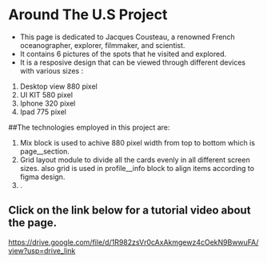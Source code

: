 # Around The U.S Project

* This page is dedicated to Jacques Cousteau, a renowned French oceanographer, explorer, filmmaker, and scientist.
* It contains 6 pictures of the spots that he visited and explored.
* It is a resposive design that can be viewed through different devices with various sizes :
1. Desktop view 880 pixel
2. UI KIT 580 pixel
3. Iphone 320 pixel
4. Ipad 775 pixel

 ##The technologies employed in this project are:
 1. Mix block is used to achive 880 pixel width from top to bottom which is page__section.
 2. Grid layout module to divide all the cards evenly in all different screen sizes. also grid is used in profile__info block to align items according to figma design.
 3. . 

      

## Click on the link below for a tutorial video about the page.
https://drive.google.com/file/d/1R982zsVr0cAxAkmgewz4cOekN9BwwuFA/view?usp=drive_link